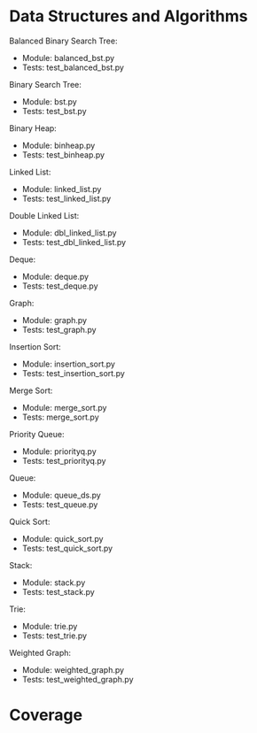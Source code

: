 # Data Structures and Algorithms

Balanced Binary Search Tree:

- Module: balanced_bst.py
- Tests: test_balanced_bst.py

Binary Search Tree:

- Module: bst.py
- Tests: test_bst.py

Binary Heap:

- Module: binheap.py
- Tests: test_binheap.py

Linked List:

- Module: linked_list.py
- Tests: test_linked_list.py

Double Linked List:

- Module: dbl_linked_list.py
- Tests: test_dbl_linked_list.py

Deque:

- Module: deque.py
- Tests: test_deque.py

Graph:

- Module: graph.py
- Tests: test_graph.py

Insertion Sort:

- Module: insertion_sort.py
- Tests: test_insertion_sort.py

Merge Sort:

- Module: merge_sort.py
- Tests: merge_sort.py

Priority Queue:

- Module: priorityq.py
- Tests: test_priorityq.py

Queue:

- Module: queue_ds.py
- Tests: test_queue.py

Quick Sort:

- Module: quick_sort.py
- Tests: test_quick_sort.py

Stack:

- Module: stack.py
- Tests: test_stack.py

Trie:

- Module: trie.py
- Tests: test_trie.py

Weighted Graph:
- Module: weighted_graph.py
- Tests: test_weighted_graph.py

# Coverage
